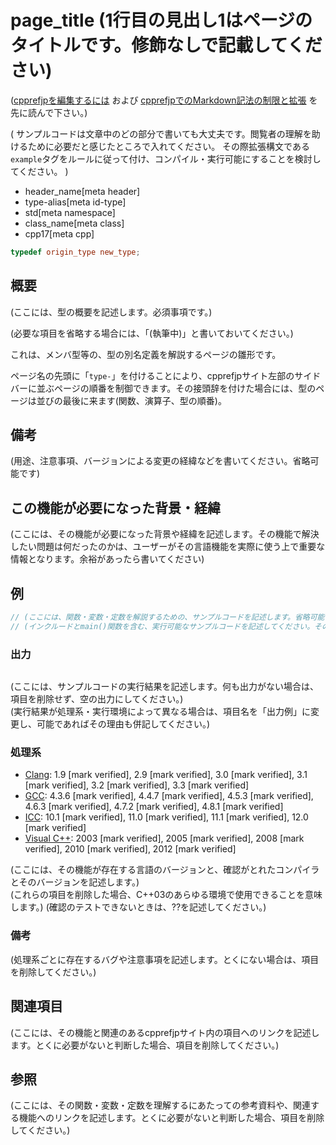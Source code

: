 # page_title (1行目の見出し1はページのタイトルです。修飾なしで記載してください)

([cpprefjpを編集するには](/start_editing.md) および [cpprefjpでのMarkdown記法の制限と拡張](markdown_cpprefjp.md) を先に読んで下さい。)

(
  サンプルコードは文章中のどの部分で書いても大丈夫です。閲覧者の理解を助けるために必要だと感じたところで入れてください。
  その際拡張構文である`example`タグをルールに従って付け、コンパイル・実行可能にすることを検討してください。
)

* header_name[meta header]
* type-alias[meta id-type]
* std[meta namespace]
* class_name[meta class]
* cpp17[meta cpp]

<!-- `[meta header]`は、所属ヘッダを表すメタ情報 -->
<!-- `[meta id-type]`は、識別子の種別を表すメタ情報。class, class template, function, function template, enum, variable, type-alias, concept, macro, namespace -->
<!-- `[meta namespace]`は、所属する名前空間を表すメタ情報。マクロを考慮して省略可。名前空間の区切りは`::` -->
<!-- `[meta class]`は、所属するクラスを表すメタ情報。クラスページでは省略する。structとは書けない -->
<!-- `[meta cpp]`は、機能が追加・非推奨・削除されたバージョンを表すメタ情報。改行して複数指定ができる。 -->
<!--    `cpp11[meta cpp]` : C++11で追加された機能 -->
<!--    `cpp14[meta cpp]` : C++14で追加された機能 -->
<!--    `cpp17[meta cpp]` : C++17で追加された機能 -->
<!--    `cpp20[meta cpp]` : C++20で追加された機能 -->
<!--    `cpp23[meta cpp]` : C++23で追加された機能 -->
<!--    `cpp26[meta cpp]` : C++26で追加された機能 -->
<!--    `cpp11deprecated[meta cpp]` : C++11で非推奨になった機能 -->
<!--    `cpp14deprecated[meta cpp]` : C++14で非推奨になった機能 -->
<!--    `cpp14removed[meta cpp]` : C++14で削除された機能 -->
<!--    `cpp17deprecated[meta cpp]` : C++17で非推奨になった機能 -->
<!--    `cpp17removed[meta cpp]` : C++17で削除された機能 -->
<!--    `cpp20deprecated[meta cpp]` : C++20で非推奨になった機能 -->
<!--    `cpp20removed[meta cpp]` : C++20で削除された機能 -->
<!--    `cpp23deprecated[meta cpp]` : C++23で非推奨になった機能 -->
<!--    `cpp23removed[meta cpp]` : C++23で削除された機能 -->
<!--    `cpp26deprecated[meta cpp]` : C++26で非推奨になった機能 -->
<!--    `cpp26removed[meta cpp]` : C++26で削除された機能 -->
<!--    `future[meta cpp]` : 将来のC++で検討されている機能 -->
<!--    `archive[meta cpp]` : 廃案になったが記録として残す価値のあるC++機能 -->

```cpp
typedef origin_type new_type;
```

## 概要
(ここには、型の概要を記述します。必須事項です。)

(必要な項目を省略する場合には、「(執筆中)」と書いておいてください。)

これは、メンバ型等の、型の別名定義を解説するページの雛形です。

ページ名の先頭に「`type-`」を付けることにより、cpprefjpサイト左部のサイドバーに並ぶページの順番を制御できます。その接頭辞を付けた場合には、型のページは並びの最後に来ます(関数、演算子、型の順番)。


## 備考
(用途、注意事項、バージョンによる変更の経緯などを書いてください。省略可能です)


## この機能が必要になった背景・経緯
(ここには、その機能が必要になった背景や経緯を記述します。その機能で解決したい問題は何だったのかは、ユーザーがその言語機能を実際に使う上で重要な情報となります。余裕があったら書いてください)


## 例

```cpp example
// (ここには、関数・変数・定数を解説するための、サンプルコードを記述します。省略可能です)
// (インクルードとmain()関数を含む、実行可能なサンプルコードを記述してください。そのようなコードブロックにはexampleタグを付けます。)
```

### 出力
```
```

(ここには、サンプルコードの実行結果を記述します。何も出力がない場合は、項目を削除せず、空の出力にしてください。)  
(実行結果が処理系・実行環境によって異なる場合は、項目名を「出力例」に変更し、可能であればその理由も併記してください。)


### 処理系
- [Clang](/implementation.md#clang): 1.9 [mark verified], 2.9 [mark verified], 3.0 [mark verified], 3.1 [mark verified], 3.2 [mark verified], 3.3 [mark verified]
- [GCC](/implementation.md#gcc): 4.3.6 [mark verified], 4.4.7 [mark verified], 4.5.3 [mark verified], 4.6.3 [mark verified], 4.7.2 [mark verified], 4.8.1 [mark verified]
- [ICC](/implementation.md#icc): 10.1 [mark verified], 11.0 [mark verified], 11.1 [mark verified], 12.0 [mark verified]
- [Visual C++](/implementation.md#visual_cpp): 2003 [mark verified], 2005 [mark verified], 2008 [mark verified], 2010 [mark verified], 2012 [mark verified]

(ここには、その機能が存在する言語のバージョンと、確認がとれたコンパイラとそのバージョンを記述します。)  
(これらの項目を削除した場合、C++03のあらゆる環境で使用できることを意味します。)
(確認のテストできないときは、??を記述してください。)

### 備考
(処理系ごとに存在するバグや注意事項を記述します。とくにない場合は、項目を削除してください。)


## 関連項目
(ここには、その機能と関連のあるcpprefjpサイト内の項目へのリンクを記述します。とくに必要がないと判断した場合、項目を削除してください。)


## 参照
(ここには、その関数・変数・定数を理解するにあたっての参考資料や、関連する機能へのリンクを記述します。とくに必要がないと判断した場合、項目を削除してください。)
